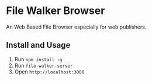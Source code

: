 File Walker Browser
==============

An Web Based File Browser especially for web publishers.

## Install and Usage

1. Run `npm install -g`
2. Run `file-walker-server`
3. Open `http://localhost:3000`
